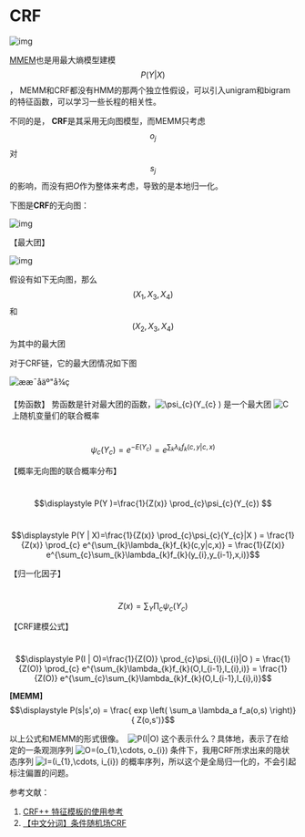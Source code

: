 # CRF

![img](https://pic2.zhimg.com/80/v2-714c1843f78b6aecdb0c57cdd08e1c6a_hd.jpg) 

[MMEM](http://www.cnblogs.com/en-heng/p/6201893.html)也是用最大熵模型建模$$P(Y|X)$$， MEMM和CRF都没有HMM的那两个独立性假设，可以引入unigram和bigram的特征函数，可以学习一些长程的相关性。

不同的是， **CRF**是其采用无向图模型，而MEMM只考虑$$o_{j}$$对$$s_{j}$$的影响，而没有把$O$作为整体来考虑，导致的是本地归一化。

下图是**CRF**的无向图：

![img](https://pic3.zhimg.com/80/v2-c5e2e782e35f6412ed65e58cdda0964e_hd.jpg) 

【最大团】

![img](https://pic4.zhimg.com/80/v2-1d8faeb71d690d02e110c7cd1d39eed3_hd.jpg) 

假设有如下无向图，那么$$(X_{1}, X_{3}, X_{4})$$和$$(X_{2}, X_{3}, X_{4})$$为其中的最大团

对于CRF链，它的最大团情况如下图

![ææ¯åäº"å¾ç](http://image.mamicode.com/info/201805/20180521141608014108.png) 

【势函数】 势函数是针对最大团的函数，![ \psi_{c}(Y_{c} )](https://www.zhihu.com/equation?tex=+%5Cpsi_%7Bc%7D%28Y_%7Bc%7D+%29) 是一个最大团 ![C](https://www.zhihu.com/equation?tex=C) 上随机变量们的联合概率 

​                        $$\displaystyle \psi_{c}(Y_{c} ) = e^{-E(Y_{c})} =e^{\sum_{k}\lambda_{k}f_{k}(c,y|c,x)}$$

【概率无向图的联合概率分布】

​                        $$\displaystyle P(Y )=\frac{1}{Z(x)} \prod_{c}\psi_{c}(Y_{c}) $$

​                        $$\displaystyle P(Y | X)=\frac{1}{Z(x)} \prod_{c}\psi_{c}(Y_{c}|X ) = \frac{1}{Z(x)} \prod_{c} e^{\sum_{k}\lambda_{k}f_{k}(c,y|c,x)} = \frac{1}{Z(x)} e^{\sum_{c}\sum_{k}\lambda_{k}f_{k}(y_{i},y_{i-1},x,i)}$$   

【归一化因子】                                  

​                        $$\displaystyle Z(x) = \sum_{Y} \prod_{c}\psi_{c}(Y_{c} )$$       

【CRF建模公式】

​                        $$\displaystyle P(I | O)=\frac{1}{Z(O)} \prod_{c}\psi_{i}(I_{i}|O ) = \frac{1}{Z(O)} \prod_{c} e^{\sum_{k}\lambda_{k}f_{k}(O,I_{i-1},I_{i},i)} = \frac{1}{Z(O)} e^{\sum_{c}\sum_{k}\lambda_{k}f_{k}(O,I_{i-1},I_{i},i)}$$



**[MEMM]**  $$\displaystyle P(s|s',o) = \frac{ exp \left( \sum_a \lambda_a f_a(o,s) \right)}{ Z(o,s')}$$

以上公式和MEMM的形式很像。  ![P(I|O)](https://www.zhihu.com/equation?tex=P%28I%7CO%29) 这个表示什么？具体地，表示了在给定的一条观测序列 ![O=(o_{1},\cdots, o_{i})](https://www.zhihu.com/equation?tex=O%3D%28o_%7B1%7D%2C%5Ccdots%2C+o_%7Bi%7D%29) 条件下，我用CRF所求出来的隐状态序列 ![I=(i_{1},\cdots, i_{i})](https://www.zhihu.com/equation?tex=I%3D%28i_%7B1%7D%2C%5Ccdots%2C+i_%7Bi%7D%29) 的概率序列，所以这个是全局归一化的，不会引起标注偏置的问题。



参考文献：

1. [CRF++ 特征模板的使用参考](http://www.52nlp.cn/%E4%B8%AD%E6%96%87%E5%88%86%E8%AF%8D%E5%85%A5%E9%97%A8%E4%B9%8B%E5%AD%97%E6%A0%87%E6%B3%A8%E6%B3%954) 
2. [【中文分词】条件随机场CRF](http://www.cnblogs.com/en-heng/p/6214023.html)

